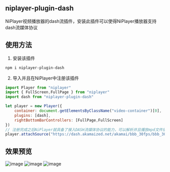 ## niplayer-plugin-dash
NiPlayer视频播放器的dash流插件，安装此插件可以使得NiPlayer播放器支持dash流媒体协议


## 使用方法
1. 安装该插件
```bash
npm i niplayer-plugin-dash
```
2. 导入并且在NiPlayer中注册该插件
```js
import Player from "niplayer"
import { FullScreen,FullPage } from "niplayer"
import dash from "niplayer-plugin-dash"

let player = new Player({
    container: document.getElementsByClassName("video-container")[0],
    plugins: [dash],
    rightBottomBarControllers: [FullPage,FullScreen]
})
// 注册完成之后NiPlayer就具备了接入DASH流媒体协议的能力，可以解析并且播放mpd文件描述的视频资源并且支持多种分辨率无缝切换
player.attachSource("https://dash.akamaized.net/akamai/bbb_30fps/bbb_30fps.mpd")
```
## 效果预览
![image](https://github.com/NiMediaOrg/niplayer-plugin-dash/assets/69229785/c89cbdd1-f7f3-423f-bc50-09daaf20c4f5)
![image](https://github.com/NiMediaOrg/niplayer-plugin-dash/assets/69229785/04e9f907-4713-464a-b507-cba3bae184fc)
![image](https://github.com/NiMediaOrg/niplayer-plugin-dash/assets/69229785/931d3016-689f-410f-bd56-e88c4db1a981)

